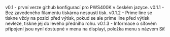 v0.1 - první verze github konfigurací pro PWS400K v českém jazyce.
v0.1.1 - Bez zavedeného filamentu tiskárna nespustí tisk.
v0.1.2 - Prime line se tiskne vždy na pozici před výtisk, pokud se ale prime line před výtisk nevleze, tiskne jej do levého předního rohu.
v0.1.3 - Informace o síťovém připojení jsou nyní dostupné v menu na displayi, položka menu s názvem Síť